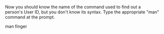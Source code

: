 Now you should know the name of the command used to find out a person's User ID, but you don't know its syntax. Type the appropriate "man" command at the prompt.

man finger

